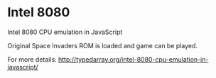 Intel 8080
=========

Intel 8080 CPU emulation in JavaScript

Original Space Invaders ROM is loaded and game can be played.

For more details: http://typedarray.org/intel-8080-cpu-emulation-in-javascript/


